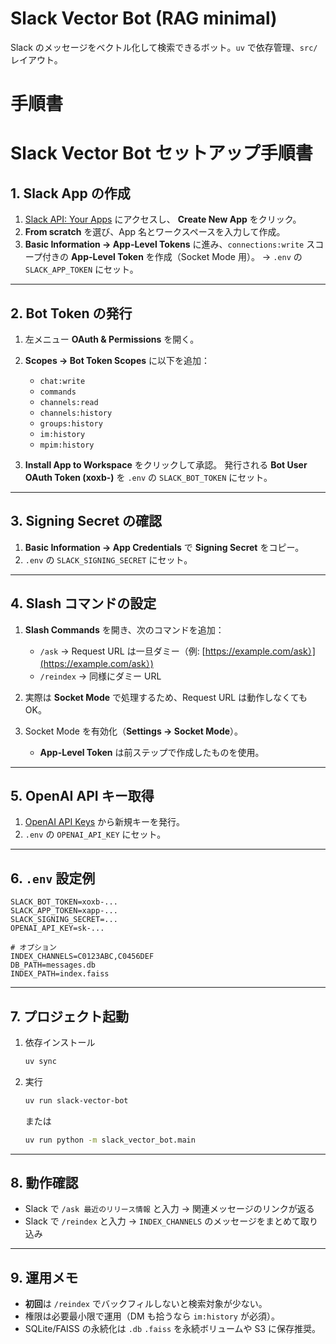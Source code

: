 # Slack Vector Bot (RAG minimal)

Slack のメッセージをベクトル化して検索できるボット。`uv` で依存管理、`src/` レイアウト。

# 手順書

# Slack Vector Bot セットアップ手順書

## 1. Slack App の作成

1. [Slack API: Your Apps](https://api.slack.com/apps) にアクセスし、 **Create New App** をクリック。
2. **From scratch** を選び、App 名とワークスペースを入力して作成。
3. **Basic Information → App-Level Tokens** に進み、`connections:write` スコープ付きの **App-Level Token** を作成（Socket Mode 用）。
   → `.env` の `SLACK_APP_TOKEN` にセット。

---

## 2. Bot Token の発行

1. 左メニュー **OAuth & Permissions** を開く。
2. **Scopes → Bot Token Scopes** に以下を追加：

   - `chat:write`
   - `commands`
   - `channels:read`
   - `channels:history`
   - `groups:history`
   - `im:history`
   - `mpim:history`

3. **Install App to Workspace** をクリックして承認。
   発行される **Bot User OAuth Token (xoxb-)** を `.env` の `SLACK_BOT_TOKEN` にセット。

---

## 3. Signing Secret の確認

1. **Basic Information → App Credentials** で **Signing Secret** をコピー。
2. `.env` の `SLACK_SIGNING_SECRET` にセット。

---

## 4. Slash コマンドの設定

1. **Slash Commands** を開き、次のコマンドを追加：

   - `/ask` → Request URL は一旦ダミー（例: [https://example.com/ask）](https://example.com/ask）)
   - `/reindex` → 同様にダミー URL

2. 実際は **Socket Mode** で処理するため、Request URL は動作しなくても OK。
3. Socket Mode を有効化（**Settings → Socket Mode**）。
   - **App-Level Token** は前ステップで作成したものを使用。

---

## 5. OpenAI API キー取得

1. [OpenAI API Keys](https://platform.openai.com/account/api-keys) から新規キーを発行。
2. `.env` の `OPENAI_API_KEY` にセット。

---

## 6. `.env` 設定例

```dotenv
SLACK_BOT_TOKEN=xoxb-...
SLACK_APP_TOKEN=xapp-...
SLACK_SIGNING_SECRET=...
OPENAI_API_KEY=sk-...

# オプション
INDEX_CHANNELS=C0123ABC,C0456DEF
DB_PATH=messages.db
INDEX_PATH=index.faiss
```

---

## 7. プロジェクト起動

1. 依存インストール

   ```bash
   uv sync
   ```

2. 実行

   ```bash
   uv run slack-vector-bot
   ```

   または

   ```bash
   uv run python -m slack_vector_bot.main
   ```

---

## 8. 動作確認

- Slack で `/ask 最近のリリース情報` と入力
  → 関連メッセージのリンクが返る
- Slack で `/reindex` と入力
  → `INDEX_CHANNELS` のメッセージをまとめて取り込み

---

## 9. 運用メモ

- **初回**は `/reindex` でバックフィルしないと検索対象が少ない。
- 権限は必要最小限で運用（DM も拾うなら `im:history` が必須）。
- SQLite/FAISS の永続化は `.db` `.faiss` を永続ボリュームや S3 に保存推奨。
